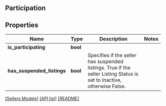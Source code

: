 ## Participation

## Properties

Name | Type | Description | Notes
------------ | ------------- | ------------- | -------------
**is_participating** | **bool** |  |
**has_suspended_listings** | **bool** | Specifies if the seller has suspended listings. True if the seller Listing Status is set to Inactive, otherwise False. |

[[Sellers Models]](../) [[API list]](../../Api) [[README]](../../../README.md)
